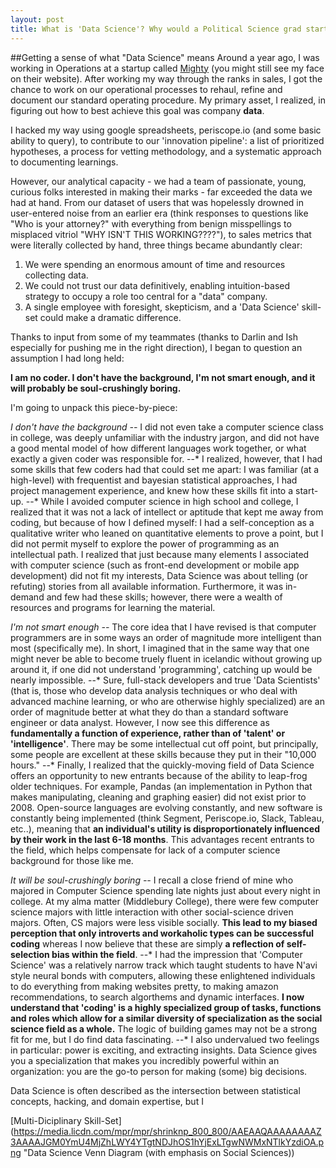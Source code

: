 ```yaml
---
layout: post
title: What is 'Data Science'? Why would a Political Science grad start coding?
---
```

##Getting a sense of what "Data Science" means
Around a year ago, I was working in Operations at a startup called  [Mighty](https://mighty.com/) (you might still see my face on their website). After working my way through the ranks in sales, I got the chance to work on our operational processes to rehaul, refine and document our standard operating procedure. My primary asset, I realized, in figuring out how to best achieve this goal was company **data**.

I hacked my way using google spreadsheets, periscope.io (and some basic ability to query), to contribute to our 'innovation pipeline': a list of prioritized hypotheses, a process for vetting methodology, and a systematic approach to documenting learnings.

However, our analytical capacity - we had a team of passionate, young, curious folks interested in making their marks - far exceeded the data we had at hand. From our dataset of users that was hopelessly drowned in user-entered noise from an earlier era (think responses to questions like "Who is your attorney?" with everything from benign misspellings to misplaced vitriol "WHY ISN'T THIS WORKING????"), to sales metrics that were literally collected by hand, three things became abundantly clear:

1. We were spending an enormous amount of time and resources collecting data.
2. We could not trust our data definitively, enabling intuition-based strategy to occupy a role too central for a "data" company.
3. A single employee with foresight, skepticism, and a 'Data Science' skill-set could make a dramatic difference.

Thanks to input from some of my teammates (thanks to Darlin and Ish especially for pushing me in the right direction), I began to question an assumption I had long held:

**I am no coder. I don't have the background, I'm not smart enough, and it will probably be soul-crushingly boring.**

I'm going to unpack this piece-by-piece:

*I don't have the background
--* I did not even take a computer science class in college, was deeply unfamiliar with the industry jargon, and did not have a good mental model of how different languages work together, or what exactly a given coder was responsible for.
--* I realized, however, that I had some skills that few coders had that could set me apart: I was familiar (at a high-level) with frequentist and bayesian statistical approaches, I had project management experience, and knew how these skills fit into a start-up.
--* While I avoided computer science in high school and college, I realized that it was not a lack of intellect or aptitude that kept me away from coding, but because of how I defined myself: I had a self-conception as a qualitative writer who leaned on quantitative elements to prove a point, but I did not permit myself to explore the power of programming as an intellectual path. I realized that just because many elements I associated with computer science (such as front-end development or mobile app development) did not fit my interests, Data Science was about telling (or refuting) stories from all available information. Furthermore, it was in-demand and few had these skills; however, there were a wealth of resources and programs for learning the material.

*I'm not smart enough
--* The core idea that I have revised is that computer programmers are in some ways an order of magnitude more intelligent than most (specifically me). In short, I imagined that in the same way that one might never be able to become truely fluent in icelandic without growing up around it, if one did not understand 'programming', catching up would be nearly impossible.
--* Sure, full-stack developers and true 'Data Scientists' (that is, those who develop data analysis techniques or who deal with advanced machine learning, or who are otherwise highly specialized) are an order of magnitude better at what they do than a standard software engineer or data analyst. However, I now see this difference as **fundamentally a function of experience, rather than of 'talent' or 'intelligence'**. There may be some intellectual cut off point, but principally, some people are excellent at these skills because they put in their "10,000 hours."
--* Finally, I realized that the quickly-moving field of Data Science offers an opportunity to new entrants because of the ability to leap-frog older techniques. For example, Pandas (an implementation in Python that makes manipulating, cleaning and graphing easier) did not exist prior to 2008. Open-source languages are evolving constantly, and new software is constantly being implemented (think Segment, Periscope.io, Slack, Tableau, etc..), meaning that **an individual's utility is disproportionately influenced by their work in the last 6-18 months**. This advantages recent entrants to the field, which helps compensate for lack of a computer science background for those like me.

*It will be soul-crushingly boring
--* I recall a close friend of mine who majored in Computer Science spending late nights just about every night in college. At my alma matter (Middlebury College), there were few computer science majors with little interaction with other social-science driven majors. Often, CS majors were less visible socially. **This lead to my biased perception that only introverts and workaholic types can be successful coding** whereas I now believe that these are simply **a reflection of self-selection bias within the field**.
--* I had the impression that 'Computer Science' was a relatively narrow track which taught students to have N'avi style neural bonds with computers, allowing these enlightened individuals to do everything from making websites pretty, to making amazon recommendations, to search algorthems and dynamic interfaces. **I now understand that 'coding' is a highly specialized group of tasks, functions and roles which allow for a similar diversity of specialization as the social science field as a whole.** The logic of building games may not be a strong fit for me, but I do find data fascinating.
--* I also undervalued two feelings in particular: power is exciting, and extracting insights. Data Science gives you a specialization that makes you incredibly powerful within an organization: you are the go-to person for making (some) big decisions.




Data Science is often described as the intersection between statistical concepts, hacking, and domain expertise, but I

[Multi-Diciplinary Skill-Set](https://media.licdn.com/mpr/mpr/shrinknp_800_800/AAEAAQAAAAAAAAZ3AAAAJGM0YmU4MjZhLWY4YTgtNDJhOS1hYjExLTgwNWMxNTlkYzdiOA.png "Data Science Venn Diagram (with emphasis on Social Sciences))

